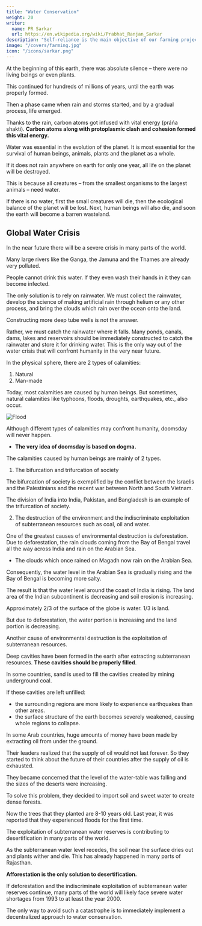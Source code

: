 ```yaml
---
title: "Water Conservation"
weight: 20
writer:
  name: PR Sarkar
  url: https://en.wikipedia.org/wiki/Prabhat_Ranjan_Sarkar
description: "Self-reliance is the main objective of our farming projects, hence they should be oriented towards production"
image: "/covers/farming.jpg"
icon: "/icons/sarkar.png"
---
```



At the beginning of this earth, there was absolute silence – there were no living beings or even plants. 

This continued for hundreds of millions of years, until the earth was properly formed. 

Then a phase came when rain and storms started, and by a gradual process, life emerged. 

Thanks to the rain, carbon atoms got infused with vital energy (práńa shakti). **Carbon atoms along with protoplasmic clash and cohesion formed this vital energy.**

Water was essential in the evolution of the planet. It is most essential for the survival of human beings, animals, plants and the planet as a whole. 

If it does not rain anywhere on earth for only one year, all life on the planet will be destroyed. 

This is because all creatures – from the smallest organisms to the largest animals – need water. 

If there is no water, first the small creatures will die, then the ecological balance of the planet will be lost. Next, human beings will also die, and soon the earth will become a barren wasteland.


## Global Water Crisis

In the near future there will be a severe crisis in many parts of the world. 

Many large rivers like the Ganga, the Jamuna and the Thames are already very polluted. 

People cannot drink this water. If they even wash their hands in it they can become infected. 

The only solution is to rely on rainwater. We must collect the rainwater, develop the science of making artificial rain through helium or any other process, and bring the clouds which rain over the ocean onto the land.

Constructing more deep tube wells is not the answer. 

Rather, we must catch the rainwater where it falls. Many ponds, canals, dams, lakes and reservoirs should be immediately constructed to catch the rainwater and store it for drinking water. This is the only way out of the water crisis that will confront humanity in the very near future.

In the physical sphere, there are 2 types of calamities:

1. Natural
2. Man-made 

Today, most calamities are caused by human beings. But sometimes, natural calamities like typhoons, floods, droughts, earthquakes, etc., also occur. 

![Flood](/photos/physics/flood.jpg)

Although different types of calamities may confront humanity, doomsday will never happen. 
- **The very idea of doomsday is based on dogma.**

The calamities caused by human beings are mainly of 2 types.

1. The bifurcation and trifurcation of society

The bifurcation of society is exemplified by the conflict between the Israelis and the Palestinians and the recent war between North and South Vietnam. 

The division of India into India, Pakistan, and Bangladesh is an example of the trifurcation of society.

2. The destruction of the environment and the indiscriminate exploitation of subterranean resources such as coal, oil and water. 

One of the greatest causes of environmental destruction is deforestation. Due to deforestation, the rain clouds coming from the Bay of Bengal travel all the way across India and rain on the Arabian Sea. 
- The clouds which once rained on Magadh now rain on the Arabian Sea. 

Consequently, the water level in the Arabian Sea is gradually rising and the Bay of Bengal is becoming more salty. 

The result is that the water level around the coast of India is rising. The land area of the Indian subcontinent is decreasing and soil erosion is increasing. 

Approximately 2/3 of the surface of the globe is water. 1/3 is land. 

But due to deforestation, the water portion is increasing and the land portion is decreasing.

Another cause of environmental destruction is the exploitation of subterranean resources. 

Deep cavities have been formed in the earth after extracting subterranean resources. **These cavities should be properly filled**. 

In some countries, sand is used to fill the cavities created by mining underground coal. 

If these cavities are left unfilled:
- the surrounding regions are more likely to experience earthquakes than other areas. 
- the surface structure of the earth becomes severely weakened, causing whole regions to collapse.

In some Arab countries, huge amounts of money have been made by extracting oil from under the ground. 

Their leaders realized that the supply of oil would not last forever. So they started to think about the future of their countries after the supply of oil is exhausted. 

They became concerned that the level of the water-table was falling and the sizes of the deserts were increasing. 

To solve this problem, they decided to import soil and sweet water to create dense forests. 

Now the trees that they planted are 8-10 years old. Last year, it was reported that they experienced floods for the first time. 

<!-- Many of the local people had never seen floods before, and young children even cried in alarm at the sight of the rain! -->

The exploitation of subterranean water reserves is contributing to desertification in many parts of the world. 

As the subterranean water level recedes, the soil near the surface dries out and plants wither and die. This has already happened in many parts of Rajasthan. 

**Afforestation is the only solution to desertification.** 

<!-- Human beings have suffered from water scarcity and drought in the past. , and this problem will continue unless proper care is taken in the future. --> 

If deforestation and the indiscriminate exploitation of subterranean water reserves continue, many parts of the world will likely face severe water shortages from 1993 to at least the year 2000. 

The only way to avoid such a catastrophe is to immediately implement a decentralized approach to water conservation.

